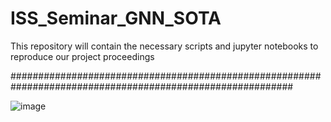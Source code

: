 # ISS_Seminar_GNN_SOTA
This repository will contain the necessary scripts and jupyter notebooks to reproduce our project proceedings


###########################################################################################################

![image](https://github.com/ISSeminarGNNSOTA/ISS_Seminar_GNN_SOTA/assets/162732442/bf387468-62ab-4ebc-a892-901f0dcfe791)

